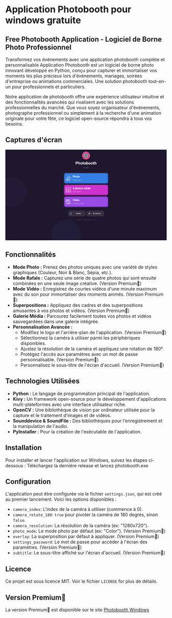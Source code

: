 # Application Photobooth pour windows gratuite

## Free Photobooth Application - Logiciel de Borne Photo Professionnel

Transformez vos événements avec une application photobooth complète et personnalisable
Application Photobooth est un logiciel de borne photo innovant développé en Python, conçu pour capturer et immortaliser vos moments les plus précieux lors d'événements, mariages, soirées d'entreprise ou animations commerciales.
Une solution photobooth tout-en-un pour professionnels et particuliers.

Notre application de photobooth offre une expérience utilisateur intuitive et des fonctionnalités avancées qui rivalisent avec les solutions professionnelles du marché. Que vous soyez organisateur d'événements, photographe professionnel ou simplement à la recherche d'une animation originale pour votre fête, ce logiciel open-source répondra à tous vos besoins.
## Captures d'écran

![Exemple de l'interface](photobooth-windows.jpg)

## Fonctionnalités

*   **Mode Photo :** Prenez des photos uniques avec une variété de styles graphiques (Couleur, Noir & Blanc, Sépia, etc.).
*   **Mode Rafale :** Capturez une série de quatre photos qui sont ensuite combinées en une seule image créative. (Version Premium💎)
*   **Mode Vidéo :** Enregistrez de courtes vidéos d'une minute maximum avec du son pour immortaliser des moments animés. (Version Premium💎)
*   **Superpositions :** Appliquez des cadres et des superpositions amusantes à vos photos et vidéos. (Version Premium💎)
*   **Galerie Média :** Parcourez facilement toutes vos photos et vidéos sauvegardées dans une galerie intégrée.
*   **Personnalisation Avancée :**
    *   Modifiez le logo et l'arrière-plan de l'application. (Version Premium💎)
    *   Sélectionnez la caméra à utiliser parmi les périphériques disponibles.
    *   Ajustez la résolution de la caméra et appliquez une rotation de 180°.
    *   Protégez l'accès aux paramètres avec un mot de passe personnalisable. (Version Premium💎)
    *   Personnalisez le sous-titre de l'écran d'accueil. (Version Premium💎)

## Technologies Utilisées

*   **Python :** Le langage de programmation principal de l'application.
*   **Kivy :** Un framework open-source pour le développement d'applications multi-plateformes avec une interface utilisateur riche.
*   **OpenCV :** Une bibliothèque de vision par ordinateur utilisée pour la capture et le traitement d'images et de vidéos.
*   **Sounddevice & SoundFile :** Des bibliothèques pour l'enregistrement et la manipulation de l'audio.
*   **PyInstaller :** Pour la création de l'exécutable de l'application.

## Installation

Pour installer et lancer l'application sur Windows, suivez les étapes ci-dessous :
Téléchargez la dernière release et lancez photobooth.exe

## Configuration

L'application peut être configurée via le fichier `settings.json`, qui est créé au premier lancement. Voici les options disponibles :

*   `camera_index`: L'index de la caméra à utiliser (commence à 0).
*   `camera_rotate_180`: `true` pour pivoter la caméra de 180 degrés, sinon `false`.
*   `camera_resolution`: La résolution de la caméra (ex: "1280x720").
*   `photo_mode`: Le mode photo par défaut (ex: "Color"). (Version Premium💎)
*   `overlay`: La superposition par défaut à appliquer. (Version Premium💎)
*   `settings_password`: Le mot de passe pour accéder à l'écran des paramètres. (Version Premium💎)
*   `subtitle`: Le sous-titre affiché sur l'écran d'accueil. (Version Premium💎)

## Licence

Ce projet est sous licence MIT. Voir le fichier `LICENSE` for plus de détails.

## Version Premium💎

La version Premium💎 est disponible sur le site [Photobooth Windows](https://instantowl.fr/photobooth-windows/)
